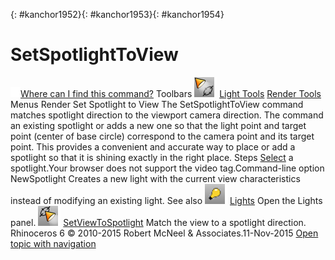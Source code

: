 ---
---

{: #kanchor1952}{: #kanchor1953}{: #kanchor1954}
# SetSpotlightToView
 [![images/transparent.gif](images/transparent.gif)Where can I find this command?](javascript:void(0);) Toolbars
![images/setspotlighttoview.png](images/setspotlighttoview.png) [Light Tools](light-tools-toolbar.html)  [Render Tools](render-tools-toolbar.html) 
Menus
Render
Set Spotlight to View
The SetSpotlightToView command matches spotlight direction to the viewport camera direction.
The command an existing spotlight or adds a new one so that the light point and target point (center of base circle) correspond to the camera point and its target point. This provides a convenient and accurate way to place or add a spotlight so that it is shining exactly in the right place.
Steps
 [Select](select-objects.html) a spotlight.Your browser does not support the video tag.Command-line option
NewSpotlight
Creates a new light with the current view characteristics instead of modifying an existing light.
See also
![images/lights.png](images/lights.png) [Lights](lights.html) 
Open the Lights panel.
![images/setviewtospotlight.png](images/setviewtospotlight.png) [SetViewToSpotlight](setviewtospotlight.html) 
Match the view to a spotlight direction.
&#160;
&#160;
Rhinoceros 6 © 2010-2015 Robert McNeel &amp; Associates.11-Nov-2015
 [Open topic with navigation](setspotlighttoview.html) 

